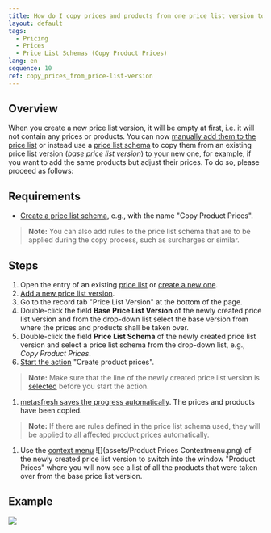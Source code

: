 ```yaml
---
title: How do I copy prices and products from one price list version to another?
layout: default
tags:
  - Pricing
  - Prices
  - Price List Schemas (Copy Product Prices)
lang: en
sequence: 10
ref: copy_prices_from_price-list-version
---
```


## Overview
When you create a new price list version, it will be empty at first, i.e. it will not contain any prices or products. You can now [manually add them to the price list](Add_products_to_price-list) or instead use a [price list schema](Add_price_list_schema) to copy them from an existing price list version (*base price list version*) to your new one, for example, if you want to add the same products but adjust their prices. To do so, please proceed as follows:

## Requirements
- [Create a price list schema](Add_price_list_schema), e.g., with the name "Copy Product Prices".
 >**Note:** You can also add rules to the price list schema that are to be applied during the copy process, such as surcharges or similar.

## Steps
1. Open the entry of an existing [price list](Menu) or [create a new one](Add_price-list).
1. [Add a new price list version](Add_price-list-version).
1. Go to the record tab "Price List Version" at the bottom of the page.
1. Double-click the field **Base Price List Version** of the newly created price list version and from the drop-down list select the base version from where the prices and products shall be taken over.
1. Double-click the field **Price List Schema** of the newly created price list version and select a price list schema from the drop-down list, e.g., *Copy Product Prices*.
1. [Start the action](StartAction) "Create product prices".
 >**Note:** Make sure that the line of the newly created price list version is [selected](RecordSelection) before you start the action.

1. [metasfresh saves the progress automatically](Saveindicator). The prices and products have been copied.
 >**Note:** If there are rules defined in the price list schema used, they will be applied to all affected product prices automatically.

1. Use the [context menu](Jumpto_via_context_menu) ![](assets/Product Prices Contextmenu.png) of the newly created price list version to switch into the window "Product Prices" where you will now see a list of all the products that were taken over from the base price list version.

## Example
![](assets/Copy_prices_from_price-list-version.gif)
